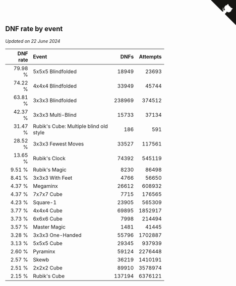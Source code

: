 ## DNF rate by event

*Updated on 22 June 2024*

| DNF rate | Event | DNFs | Attempts |
| ---: | :--- | ---: | ---: |
| 79.98 % | 5x5x5 Blindfolded | 18949 | 23693 |
| 74.22 % | 4x4x4 Blindfolded | 33949 | 45744 |
| 63.81 % | 3x3x3 Blindfolded | 238969 | 374512 |
| 42.37 % | 3x3x3 Multi-Blind | 15733 | 37134 |
| 31.47 % | Rubik's Cube: Multiple blind old style | 186 | 591 |
| 28.52 % | 3x3x3 Fewest Moves | 33527 | 117561 |
| 13.65 % | Rubik's Clock | 74392 | 545119 |
| 9.51 % | Rubik's Magic | 8230 | 86498 |
| 8.41 % | 3x3x3 With Feet | 4766 | 56650 |
| 4.37 % | Megaminx | 26612 | 608932 |
| 4.37 % | 7x7x7 Cube | 7715 | 176565 |
| 4.23 % | Square-1 | 23905 | 565309 |
| 3.77 % | 4x4x4 Cube | 69895 | 1852917 |
| 3.73 % | 6x6x6 Cube | 7998 | 214494 |
| 3.57 % | Master Magic | 1481 | 41445 |
| 3.28 % | 3x3x3 One-Handed | 55796 | 1702887 |
| 3.13 % | 5x5x5 Cube | 29345 | 937939 |
| 2.60 % | Pyraminx | 59124 | 2276448 |
| 2.57 % | Skewb | 36219 | 1410191 |
| 2.51 % | 2x2x2 Cube | 89910 | 3578974 |
| 2.15 % | Rubik's Cube | 137194 | 6376121 |


<a href="https://github.com/jonatanklosko/wca_statistics" class="github-corner" aria-label="View source on Github"><svg width="80" height="80" viewBox="0 0 250 250" style="fill:#151513; color:#fff; position: absolute; top: 0; border: 0; right: 0;" aria-hidden="true"><path d="M0,0 L115,115 L130,115 L142,142 L250,250 L250,0 Z"></path><path d="M128.3,109.0 C113.8,99.7 119.0,89.6 119.0,89.6 C122.0,82.7 120.5,78.6 120.5,78.6 C119.2,72.0 123.4,76.3 123.4,76.3 C127.3,80.9 125.5,87.3 125.5,87.3 C122.9,97.6 130.6,101.9 134.4,103.2" fill="currentColor" style="transform-origin: 130px 106px;" class="octo-arm"></path><path d="M115.0,115.0 C114.9,115.1 118.7,116.5 119.8,115.4 L133.7,101.6 C136.9,99.2 139.9,98.4 142.2,98.6 C133.8,88.0 127.5,74.4 143.8,58.0 C148.5,53.4 154.0,51.2 159.7,51.0 C160.3,49.4 163.2,43.6 171.4,40.1 C171.4,40.1 176.1,42.5 178.8,56.2 C183.1,58.6 187.2,61.8 190.9,65.4 C194.5,69.0 197.7,73.2 200.1,77.6 C213.8,80.2 216.3,84.9 216.3,84.9 C212.7,93.1 206.9,96.0 205.4,96.6 C205.1,102.4 203.0,107.8 198.3,112.5 C181.9,128.9 168.3,122.5 157.7,114.1 C157.9,116.9 156.7,120.9 152.7,124.9 L141.0,136.5 C139.8,137.7 141.6,141.9 141.8,141.8 Z" fill="currentColor" class="octo-body"></path></svg></a><style>.github-corner:hover .octo-arm{animation:octocat-wave 560ms ease-in-out}@keyframes octocat-wave{0%,100%{transform:rotate(0)}20%,60%{transform:rotate(-25deg)}40%,80%{transform:rotate(10deg)}}@media (max-width:500px){.github-corner:hover .octo-arm{animation:none}.github-corner .octo-arm{animation:octocat-wave 560ms ease-in-out}}</style>
